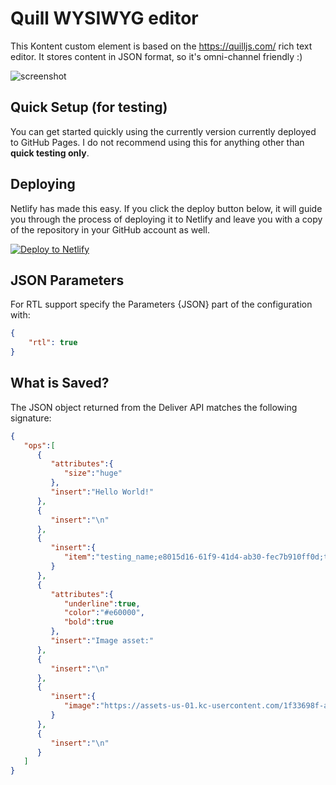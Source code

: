# Quill WYSIWYG editor
This Kontent custom element is based on the https://quilljs.com/ rich text editor.
It stores content in JSON format, so it's omni-channel friendly :)

![screenshot](https://amend.cz/wysiwyg/quill.png)

## Quick Setup (for testing)

You can get started quickly using the currently version currently deployed to GitHub Pages. I do not recommend using this for anything other than **quick testing only**.

## Deploying

Netlify has made this easy. If you click the deploy button below, it will guide you through the process of deploying it to Netlify and leave you with a copy of the repository in your GitHub account as well.

[![Deploy to Netlify](https://www.netlify.com/img/deploy/button.svg)](https://app.netlify.com/start/deploy?repository=https://github.com/hzik/kc_wysiwyg)

## JSON Parameters

For RTL support specify the Parameters {JSON} part of the configuration with:

```Json
{
    "rtl": true
}
```

## What is Saved?

The JSON object returned from the Deliver API matches the following signature:

```Json
{
   "ops":[ 
      { 
         "attributes":{ 
            "size":"huge"
         },
         "insert":"Hello World!"
      },
      { 
         "insert":"\n"
      },
      { 
         "insert":{ 
            "item":"testing_name;e8015d16-61f9-41d4-ab30-fec7b910ff0d;testing name"
         }
      },
      { 
         "attributes":{ 
            "underline":true,
            "color":"#e60000",
            "bold":true
         },
         "insert":"Image asset:"
      },
      { 
         "insert":"\n"
      },
      { 
         "insert":{ 
            "image":"https://assets-us-01.kc-usercontent.com/1f33698f-a270-4b2d-90c5-9658a99c3140/327d63ce-c56f-4e86-950d-dd0747470660/f6e49c5bb987a4a1b11e2d344f58d745.jpg"
         }
      },
      { 
         "insert":"\n"
      }
   ]
}
```


